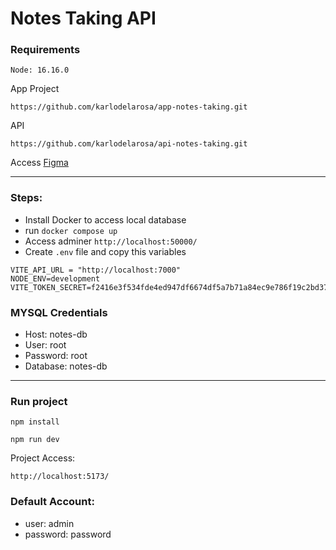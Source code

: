 # Notes Taking API

### Requirements
```
Node: 16.16.0
```

App Project
```
https://github.com/karlodelarosa/app-notes-taking.git
```

API
```
https://github.com/karlodelarosa/api-notes-taking.git
```

Access [Figma](https://www.figma.com/file/iSLN2hDWwBgaGzxZNym7JW/note-taking?node-id=1-2&t=FteJvnb524Ln5qzF-0)

---
### Steps:
- Install Docker to access local database
- run `docker compose up`
- Access adminer `http://localhost:50000/`
- Create `.env` file and copy this variables
```
VITE_API_URL = "http://localhost:7000"
NODE_ENV=development
VITE_TOKEN_SECRET=f2416e3f534fde4ed947df6674df5a7b71a84ec9e786f19c2bd3718bb9b6144ca2a40e291da2da7492c30b7aaf082434c6220b8b749c7ca7b05e5f02f6185640
```

### MYSQL Credentials
- Host: notes-db
- User: root
- Password: root
- Database: notes-db
---
### Run project

```
npm install
```

```
npm run dev
```

Project Access:
```
http://localhost:5173/
```

### Default Account:
- user: admin
- password: password
